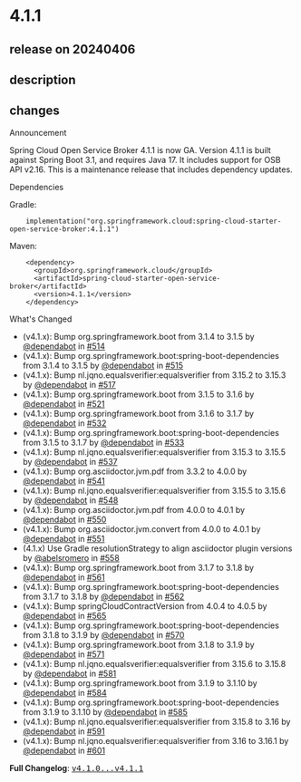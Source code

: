 # 4.1.1

## release on 20240406

## description

## changes

Announcement

Spring Cloud Open Service Broker 4.1.1 is now GA. Version 4.1.1 is built against Spring Boot 3.1, and requires Java 17. It includes support for OSB API v2.16. This is a maintenance release that includes dependency updates.

Dependencies

Gradle:

        implementation("org.springframework.cloud:spring-cloud-starter-open-service-broker:4.1.1")

Maven:

        <dependency>
          <groupId>org.springframework.cloud</groupId>
          <artifactId>spring-cloud-starter-open-service-broker</artifactId>
          <version>4.1.1</version>
        </dependency>

What's Changed

* (v4.1.x): Bump org.springframework.boot from 3.1.4 to 3.1.5 by <a class="user-mention notranslate" data-hovercard-type="organization" data-hovercard-url="/orgs/dependabot/hovercard" data-octo-click="hovercard-link-click" data-octo-dimensions="link_type:self" href="https://github.com/dependabot">@dependabot</a> in <a class="issue-link js-issue-link" data-error-text="Failed to load title" data-id="1953591470" data-permission-text="Title is private" data-url="https://github.com/spring-cloud/spring-cloud-open-service-broker/issues/514" data-hovercard-type="pull_request" data-hovercard-url="/spring-cloud/spring-cloud-open-service-broker/pull/514/hovercard" href="https://github.com/spring-cloud/spring-cloud-open-service-broker/pull/514">#514</a>
* (v4.1.x): Bump org.springframework.boot:spring-boot-dependencies from 3.1.4 to 3.1.5 by <a class="user-mention notranslate" data-hovercard-type="organization" data-hovercard-url="/orgs/dependabot/hovercard" data-octo-click="hovercard-link-click" data-octo-dimensions="link_type:self" href="https://github.com/dependabot">@dependabot</a> in <a class="issue-link js-issue-link" data-error-text="Failed to load title" data-id="1953591583" data-permission-text="Title is private" data-url="https://github.com/spring-cloud/spring-cloud-open-service-broker/issues/515" data-hovercard-type="pull_request" data-hovercard-url="/spring-cloud/spring-cloud-open-service-broker/pull/515/hovercard" href="https://github.com/spring-cloud/spring-cloud-open-service-broker/pull/515">#515</a>
* (v4.1.x): Bump nl.jqno.equalsverifier:equalsverifier from 3.15.2 to 3.15.3 by <a class="user-mention notranslate" data-hovercard-type="organization" data-hovercard-url="/orgs/dependabot/hovercard" data-octo-click="hovercard-link-click" data-octo-dimensions="link_type:self" href="https://github.com/dependabot">@dependabot</a> in <a class="issue-link js-issue-link" data-error-text="Failed to load title" data-id="1973550266" data-permission-text="Title is private" data-url="https://github.com/spring-cloud/spring-cloud-open-service-broker/issues/517" data-hovercard-type="pull_request" data-hovercard-url="/spring-cloud/spring-cloud-open-service-broker/pull/517/hovercard" href="https://github.com/spring-cloud/spring-cloud-open-service-broker/pull/517">#517</a>
* (v4.1.x): Bump org.springframework.boot from 3.1.5 to 3.1.6 by <a class="user-mention notranslate" data-hovercard-type="organization" data-hovercard-url="/orgs/dependabot/hovercard" data-octo-click="hovercard-link-click" data-octo-dimensions="link_type:self" href="https://github.com/dependabot">@dependabot</a> in <a class="issue-link js-issue-link" data-error-text="Failed to load title" data-id="2009120680" data-permission-text="Title is private" data-url="https://github.com/spring-cloud/spring-cloud-open-service-broker/issues/521" data-hovercard-type="pull_request" data-hovercard-url="/spring-cloud/spring-cloud-open-service-broker/pull/521/hovercard" href="https://github.com/spring-cloud/spring-cloud-open-service-broker/pull/521">#521</a>
* (v4.1.x): Bump org.springframework.boot from 3.1.6 to 3.1.7 by <a class="user-mention notranslate" data-hovercard-type="organization" data-hovercard-url="/orgs/dependabot/hovercard" data-octo-click="hovercard-link-click" data-octo-dimensions="link_type:self" href="https://github.com/dependabot">@dependabot</a> in <a class="issue-link js-issue-link" data-error-text="Failed to load title" data-id="2053407649" data-permission-text="Title is private" data-url="https://github.com/spring-cloud/spring-cloud-open-service-broker/issues/532" data-hovercard-type="pull_request" data-hovercard-url="/spring-cloud/spring-cloud-open-service-broker/pull/532/hovercard" href="https://github.com/spring-cloud/spring-cloud-open-service-broker/pull/532">#532</a>
* (v4.1.x): Bump org.springframework.boot:spring-boot-dependencies from 3.1.5 to 3.1.7 by <a class="user-mention notranslate" data-hovercard-type="organization" data-hovercard-url="/orgs/dependabot/hovercard" data-octo-click="hovercard-link-click" data-octo-dimensions="link_type:self" href="https://github.com/dependabot">@dependabot</a> in <a class="issue-link js-issue-link" data-error-text="Failed to load title" data-id="2053407714" data-permission-text="Title is private" data-url="https://github.com/spring-cloud/spring-cloud-open-service-broker/issues/533" data-hovercard-type="pull_request" data-hovercard-url="/spring-cloud/spring-cloud-open-service-broker/pull/533/hovercard" href="https://github.com/spring-cloud/spring-cloud-open-service-broker/pull/533">#533</a>
* (v4.1.x): Bump nl.jqno.equalsverifier:equalsverifier from 3.15.3 to 3.15.5 by <a class="user-mention notranslate" data-hovercard-type="organization" data-hovercard-url="/orgs/dependabot/hovercard" data-octo-click="hovercard-link-click" data-octo-dimensions="link_type:self" href="https://github.com/dependabot">@dependabot</a> in <a class="issue-link js-issue-link" data-error-text="Failed to load title" data-id="2055408548" data-permission-text="Title is private" data-url="https://github.com/spring-cloud/spring-cloud-open-service-broker/issues/537" data-hovercard-type="pull_request" data-hovercard-url="/spring-cloud/spring-cloud-open-service-broker/pull/537/hovercard" href="https://github.com/spring-cloud/spring-cloud-open-service-broker/pull/537">#537</a>
* (v4.1.x): Bump org.asciidoctor.jvm.pdf from 3.3.2 to 4.0.0 by <a class="user-mention notranslate" data-hovercard-type="organization" data-hovercard-url="/orgs/dependabot/hovercard" data-octo-click="hovercard-link-click" data-octo-dimensions="link_type:self" href="https://github.com/dependabot">@dependabot</a> in <a class="issue-link js-issue-link" data-error-text="Failed to load title" data-id="2069704673" data-permission-text="Title is private" data-url="https://github.com/spring-cloud/spring-cloud-open-service-broker/issues/541" data-hovercard-type="pull_request" data-hovercard-url="/spring-cloud/spring-cloud-open-service-broker/pull/541/hovercard" href="https://github.com/spring-cloud/spring-cloud-open-service-broker/pull/541">#541</a>
* (v4.1.x): Bump nl.jqno.equalsverifier:equalsverifier from 3.15.5 to 3.15.6 by <a class="user-mention notranslate" data-hovercard-type="organization" data-hovercard-url="/orgs/dependabot/hovercard" data-octo-click="hovercard-link-click" data-octo-dimensions="link_type:self" href="https://github.com/dependabot">@dependabot</a> in <a class="issue-link js-issue-link" data-error-text="Failed to load title" data-id="2073617296" data-permission-text="Title is private" data-url="https://github.com/spring-cloud/spring-cloud-open-service-broker/issues/548" data-hovercard-type="pull_request" data-hovercard-url="/spring-cloud/spring-cloud-open-service-broker/pull/548/hovercard" href="https://github.com/spring-cloud/spring-cloud-open-service-broker/pull/548">#548</a>
* (v4.1.x): Bump org.asciidoctor.jvm.pdf from 4.0.0 to 4.0.1 by <a class="user-mention notranslate" data-hovercard-type="organization" data-hovercard-url="/orgs/dependabot/hovercard" data-octo-click="hovercard-link-click" data-octo-dimensions="link_type:self" href="https://github.com/dependabot">@dependabot</a> in <a class="issue-link js-issue-link" data-error-text="Failed to load title" data-id="2075760698" data-permission-text="Title is private" data-url="https://github.com/spring-cloud/spring-cloud-open-service-broker/issues/550" data-hovercard-type="pull_request" data-hovercard-url="/spring-cloud/spring-cloud-open-service-broker/pull/550/hovercard" href="https://github.com/spring-cloud/spring-cloud-open-service-broker/pull/550">#550</a>
* (v4.1.x): Bump org.asciidoctor.jvm.convert from 4.0.0 to 4.0.1 by <a class="user-mention notranslate" data-hovercard-type="organization" data-hovercard-url="/orgs/dependabot/hovercard" data-octo-click="hovercard-link-click" data-octo-dimensions="link_type:self" href="https://github.com/dependabot">@dependabot</a> in <a class="issue-link js-issue-link" data-error-text="Failed to load title" data-id="2075760768" data-permission-text="Title is private" data-url="https://github.com/spring-cloud/spring-cloud-open-service-broker/issues/551" data-hovercard-type="pull_request" data-hovercard-url="/spring-cloud/spring-cloud-open-service-broker/pull/551/hovercard" href="https://github.com/spring-cloud/spring-cloud-open-service-broker/pull/551">#551</a>
* (4.1.x) Use Gradle resolutionStrategy to align asciidoctor plugin versions by <a class="user-mention notranslate" data-hovercard-type="user" data-hovercard-url="/users/abelsromero/hovercard" data-octo-click="hovercard-link-click" data-octo-dimensions="link_type:self" href="https://github.com/abelsromero">@abelsromero</a> in <a class="issue-link js-issue-link" data-error-text="Failed to load title" data-id="2077201490" data-permission-text="Title is private" data-url="https://github.com/spring-cloud/spring-cloud-open-service-broker/issues/558" data-hovercard-type="pull_request" data-hovercard-url="/spring-cloud/spring-cloud-open-service-broker/pull/558/hovercard" href="https://github.com/spring-cloud/spring-cloud-open-service-broker/pull/558">#558</a>
* (v4.1.x): Bump org.springframework.boot from 3.1.7 to 3.1.8 by <a class="user-mention notranslate" data-hovercard-type="organization" data-hovercard-url="/orgs/dependabot/hovercard" data-octo-click="hovercard-link-click" data-octo-dimensions="link_type:self" href="https://github.com/dependabot">@dependabot</a> in <a class="issue-link js-issue-link" data-error-text="Failed to load title" data-id="2089685862" data-permission-text="Title is private" data-url="https://github.com/spring-cloud/spring-cloud-open-service-broker/issues/561" data-hovercard-type="pull_request" data-hovercard-url="/spring-cloud/spring-cloud-open-service-broker/pull/561/hovercard" href="https://github.com/spring-cloud/spring-cloud-open-service-broker/pull/561">#561</a>
* (v4.1.x): Bump org.springframework.boot:spring-boot-dependencies from 3.1.7 to 3.1.8 by <a class="user-mention notranslate" data-hovercard-type="organization" data-hovercard-url="/orgs/dependabot/hovercard" data-octo-click="hovercard-link-click" data-octo-dimensions="link_type:self" href="https://github.com/dependabot">@dependabot</a> in <a class="issue-link js-issue-link" data-error-text="Failed to load title" data-id="2089686217" data-permission-text="Title is private" data-url="https://github.com/spring-cloud/spring-cloud-open-service-broker/issues/562" data-hovercard-type="pull_request" data-hovercard-url="/spring-cloud/spring-cloud-open-service-broker/pull/562/hovercard" href="https://github.com/spring-cloud/spring-cloud-open-service-broker/pull/562">#562</a>
* (v4.1.x): Bump springCloudContractVersion from 4.0.4 to 4.0.5 by <a class="user-mention notranslate" data-hovercard-type="organization" data-hovercard-url="/orgs/dependabot/hovercard" data-octo-click="hovercard-link-click" data-octo-dimensions="link_type:self" href="https://github.com/dependabot">@dependabot</a> in <a class="issue-link js-issue-link" data-error-text="Failed to load title" data-id="2104660429" data-permission-text="Title is private" data-url="https://github.com/spring-cloud/spring-cloud-open-service-broker/issues/565" data-hovercard-type="pull_request" data-hovercard-url="/spring-cloud/spring-cloud-open-service-broker/pull/565/hovercard" href="https://github.com/spring-cloud/spring-cloud-open-service-broker/pull/565">#565</a>
* (v4.1.x): Bump org.springframework.boot:spring-boot-dependencies from 3.1.8 to 3.1.9 by <a class="user-mention notranslate" data-hovercard-type="organization" data-hovercard-url="/orgs/dependabot/hovercard" data-octo-click="hovercard-link-click" data-octo-dimensions="link_type:self" href="https://github.com/dependabot">@dependabot</a> in <a class="issue-link js-issue-link" data-error-text="Failed to load title" data-id="2150394357" data-permission-text="Title is private" data-url="https://github.com/spring-cloud/spring-cloud-open-service-broker/issues/570" data-hovercard-type="pull_request" data-hovercard-url="/spring-cloud/spring-cloud-open-service-broker/pull/570/hovercard" href="https://github.com/spring-cloud/spring-cloud-open-service-broker/pull/570">#570</a>
* (v4.1.x): Bump org.springframework.boot from 3.1.8 to 3.1.9 by <a class="user-mention notranslate" data-hovercard-type="organization" data-hovercard-url="/orgs/dependabot/hovercard" data-octo-click="hovercard-link-click" data-octo-dimensions="link_type:self" href="https://github.com/dependabot">@dependabot</a> in <a class="issue-link js-issue-link" data-error-text="Failed to load title" data-id="2150394486" data-permission-text="Title is private" data-url="https://github.com/spring-cloud/spring-cloud-open-service-broker/issues/571" data-hovercard-type="pull_request" data-hovercard-url="/spring-cloud/spring-cloud-open-service-broker/pull/571/hovercard" href="https://github.com/spring-cloud/spring-cloud-open-service-broker/pull/571">#571</a>
* (v4.1.x): Bump nl.jqno.equalsverifier:equalsverifier from 3.15.6 to 3.15.8 by <a class="user-mention notranslate" data-hovercard-type="organization" data-hovercard-url="/orgs/dependabot/hovercard" data-octo-click="hovercard-link-click" data-octo-dimensions="link_type:self" href="https://github.com/dependabot">@dependabot</a> in <a class="issue-link js-issue-link" data-error-text="Failed to load title" data-id="2165963038" data-permission-text="Title is private" data-url="https://github.com/spring-cloud/spring-cloud-open-service-broker/issues/581" data-hovercard-type="pull_request" data-hovercard-url="/spring-cloud/spring-cloud-open-service-broker/pull/581/hovercard" href="https://github.com/spring-cloud/spring-cloud-open-service-broker/pull/581">#581</a>
* (v4.1.x): Bump org.springframework.boot from 3.1.9 to 3.1.10 by <a class="user-mention notranslate" data-hovercard-type="organization" data-hovercard-url="/orgs/dependabot/hovercard" data-octo-click="hovercard-link-click" data-octo-dimensions="link_type:self" href="https://github.com/dependabot">@dependabot</a> in <a class="issue-link js-issue-link" data-error-text="Failed to load title" data-id="2201714122" data-permission-text="Title is private" data-url="https://github.com/spring-cloud/spring-cloud-open-service-broker/issues/584" data-hovercard-type="pull_request" data-hovercard-url="/spring-cloud/spring-cloud-open-service-broker/pull/584/hovercard" href="https://github.com/spring-cloud/spring-cloud-open-service-broker/pull/584">#584</a>
* (v4.1.x): Bump org.springframework.boot:spring-boot-dependencies from 3.1.9 to 3.1.10 by <a class="user-mention notranslate" data-hovercard-type="organization" data-hovercard-url="/orgs/dependabot/hovercard" data-octo-click="hovercard-link-click" data-octo-dimensions="link_type:self" href="https://github.com/dependabot">@dependabot</a> in <a class="issue-link js-issue-link" data-error-text="Failed to load title" data-id="2201714169" data-permission-text="Title is private" data-url="https://github.com/spring-cloud/spring-cloud-open-service-broker/issues/585" data-hovercard-type="pull_request" data-hovercard-url="/spring-cloud/spring-cloud-open-service-broker/pull/585/hovercard" href="https://github.com/spring-cloud/spring-cloud-open-service-broker/pull/585">#585</a>
* (v4.1.x): Bump nl.jqno.equalsverifier:equalsverifier from 3.15.8 to 3.16 by <a class="user-mention notranslate" data-hovercard-type="organization" data-hovercard-url="/orgs/dependabot/hovercard" data-octo-click="hovercard-link-click" data-octo-dimensions="link_type:self" href="https://github.com/dependabot">@dependabot</a> in <a class="issue-link js-issue-link" data-error-text="Failed to load title" data-id="2204934894" data-permission-text="Title is private" data-url="https://github.com/spring-cloud/spring-cloud-open-service-broker/issues/591" data-hovercard-type="pull_request" data-hovercard-url="/spring-cloud/spring-cloud-open-service-broker/pull/591/hovercard" href="https://github.com/spring-cloud/spring-cloud-open-service-broker/pull/591">#591</a>
* (v4.1.x): Bump nl.jqno.equalsverifier:equalsverifier from 3.16 to 3.16.1 by <a class="user-mention notranslate" data-hovercard-type="organization" data-hovercard-url="/orgs/dependabot/hovercard" data-octo-click="hovercard-link-click" data-octo-dimensions="link_type:self" href="https://github.com/dependabot">@dependabot</a> in <a class="issue-link js-issue-link" data-error-text="Failed to load title" data-id="2224563936" data-permission-text="Title is private" data-url="https://github.com/spring-cloud/spring-cloud-open-service-broker/issues/601" data-hovercard-type="pull_request" data-hovercard-url="/spring-cloud/spring-cloud-open-service-broker/pull/601/hovercard" href="https://github.com/spring-cloud/spring-cloud-open-service-broker/pull/601">#601</a>

<strong>Full Changelog</strong>: <a class="commit-link" href="https://github.com/spring-cloud/spring-cloud-open-service-broker/compare/v4.1.0...v4.1.1"><tt>v4.1.0...v4.1.1</tt></a>

